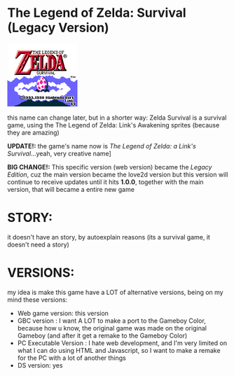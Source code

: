 # The Legend of Zelda: Survival (Legacy Version)
![NotActualGameFootageLMAO](assets/titlescreen.png)

this name can change later, but in a shorter way:
Zelda Survival is a survival game, using the The Legend of Zelda: Link's Awakening sprites (because they are amazing)

**UPDATE!:** the game's name now is *The Legend of Zelda: a Link's Survival*...yeah, very creative name]

**BIG CHANGE!:** This specific version (web version) became the *Legacy Edition*, cuz the main version became the love2d version
but this version will continue to receive updates until it hits **1.0.0**, together with the main version, that will became a entire new game

# STORY:

it doesn't have an story, by autoexplain reasons
(its a survival game, it doesn't need a story)

# VERSIONS:

my idea is make this game have a LOT of alternative versions, being on my mind these versions:

- Web game version: this version
- GBC version : I want A LOT to make a port to the Gameboy Color, because how u know, the original game was made on the original Gameboy (and after it get a remake to the Gameboy Color)
- PC Executable Version : I hate web development, and I'm very limited on what I can do using HTML and Javascript, so I want to make a remake for the PC with a lot of another things
- DS version: yes
